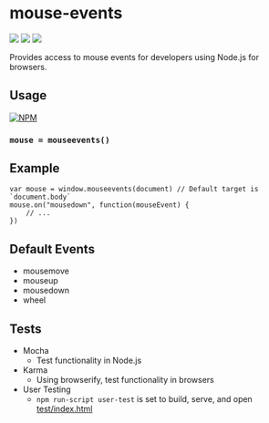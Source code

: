 # mouse-events
![](http://img.shields.io/npm/v/mouse-events.svg?style=flat)
![](http://img.shields.io/npm/dm/mouse-events.svg?style=flat)
![](http://img.shields.io/npm/l/mouse-events.svg?style=flat)

Provides access to mouse events for developers using Node.js for browsers.

## Usage

[![NPM](https://nodei.co/npm/mouse-events.png)](https://nodei.co/npm/mouse-events/)

### `mouse = mouseevents()`

## Example

    var mouse = window.mouseevents(document) // Default target is `document.body`
    mouse.on("mousedown", function(mouseEvent) {
        // ...
    })
    
## Default Events

- mousemove
- mouseup
- mousedown
- wheel

## Tests

- Mocha
   - Test functionality in Node.js
- Karma
   - Using browserify, test functionality in browsers
- User Testing
   - `npm run-script user-test` is set to build, serve, and open [test/index.html](test/index.html)